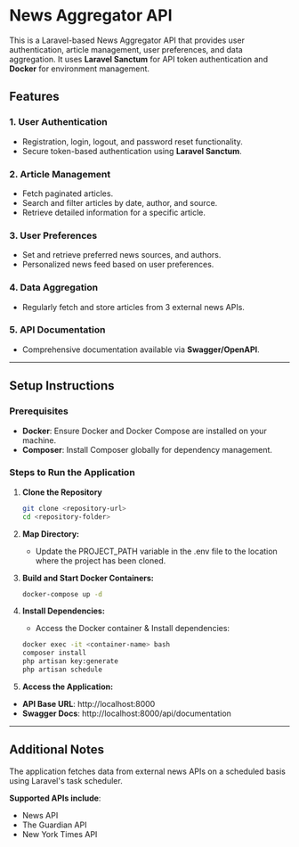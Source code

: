 # News Aggregator API

This is a Laravel-based News Aggregator API that provides user authentication, article management, user preferences, and data aggregation. It uses **Laravel Sanctum** for API token authentication and **Docker** for environment management.

## Features

### 1. User Authentication
- Registration, login, logout, and password reset functionality.
- Secure token-based authentication using **Laravel Sanctum**.

### 2. Article Management
- Fetch paginated articles.
- Search and filter articles by date, author, and source.
- Retrieve detailed information for a specific article.

### 3. User Preferences
- Set and retrieve preferred news sources, and authors.
- Personalized news feed based on user preferences.

### 4. Data Aggregation
- Regularly fetch and store articles from 3 external news APIs.

### 5. API Documentation
- Comprehensive documentation available via **Swagger/OpenAPI**.

---

## Setup Instructions

### Prerequisites
- **Docker**: Ensure Docker and Docker Compose are installed on your machine.
- **Composer**: Install Composer globally for dependency management.

### Steps to Run the Application

1. **Clone the Repository**
   ```bash
   git clone <repository-url>
   cd <repository-folder>
   
2. **Map Directory:**
   - Update the PROJECT_PATH variable in the .env file to the location where the project has been cloned.

3. **Build and Start Docker Containers:**
   ```bash
   docker-compose up -d

4. **Install Dependencies:**
   - Access the Docker container & Install dependencies:
   ```bash
   docker exec -it <container-name> bash
   composer install
   php artisan key:generate
   php artisan schedule

5. **Access the Application:**
  - **API Base URL**: http://localhost:8000
  - **Swagger Docs**: http://localhost:8000/api/documentation

---

## Additional Notes


The application fetches data from external news APIs on a scheduled basis using Laravel's task scheduler.


**Supported APIs include**:
  - News API
  - The Guardian API
  - New York Times API
